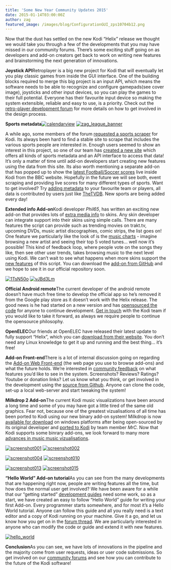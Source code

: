 ```yaml
---
title: 'Some New Year Community Updates 2015'
date: 2015-01-14T03:00:00Z
author: zag
featured_image: /images/blog/ConfigurationGUI_zps10704b12.png
---
```

Now that the dust has settled on the new Kodi “Helix” release we thought we would take you through a few of the developments that you may have missed in our community forums. There’s some exciting stuff going on as developers and add-on creators get back to work on writing new features and brainstorming the next generation of innovations.

 **Joystick API**Retroplayer is a big new project for Kodi that will eventually let you play classic games from inside the GUI interface. One of the building blocks required to merge this big project is an input API, which means the software needs to be able to recognize and configure gamepads(see cover image), joysticks and other input devices, so you can play the games to their full potential. Everyone has their favourite input device so making the system extensible, reliable and easy to use, is a priority. Check out the [retro-player development forum](https://forum.kodi.tv/forumdisplay.php?fid=194) for more details on how to get involved in the design process.

 **Sports metadata**[![calendarview](/sites/default/files/uploads/calendarview-300x182.png)](/sites/default/files/uploads/calendarview.png) [![zag_league_banner](/sites/default/files/uploads/zag_league_banner-300x181.png)](/sites/default/files/uploads/zag_league_banner.png)

 A while ago, some members of the forum [requested a sports scraper](https://forum.kodi.tv/showthread.php?tid=174789) for Kodi. Its always been hard to find a stable site to scrape that includes the various sports people are interested in. Enough users seemed to show an interest in this project, so one of our team has [created a new site](https://www.thesportsdb.com/) which offers all kinds of sports metadata and an API interface to access that data! It’s only a matter of time until add-on developers start creating new features using the data from this site. Its also worth mentioning a separate add-on that has popped up to show the [latest Football/Soccer scores](https://forum.kodi.tv/showthread.php?tid=196499) live inside Kodi from the BBC website. Hopefully in the future we will see both, event scraping and providing live scores for many different types of sports. Want to get involved? Try [adding metadata](https://www.thesportsdb.com/team/Real_Madrid) to your favourite team or players, all data is contributed by users just like [TheTVDB](https://www.thetvdb.com/). New sports are being added every day!

 **Extended info Add-on**Kodi developer *Phil65*, has written an exciting new add-on that provides lots of [extra media info](https://github.com/phil65/script.extendedinfo/blob/master/README.txt) to skins. Any skin developer can integrate support into their skins using simple calls. There are many features the script can provide such as trending movies on trakt.tv, upcoming DVDs, music artist discographies, comic strips, the list goes on! One feature we particularly like the look of is the [music charts](https://forum.kodi.tv/showthread.php?tid=203699) - imagine browsing a new artist and seeing their top 5 voted tunes… well now it’s possible! This kind of feedback loop, where people vote on the songs they like, then see other user trends, takes browsing music to the next level using Kodi. We can’t wait to see what happens when more skins support the [new features](https://forum.kodi.tv/showthread.php?tid=160558) of this script. You can download the [add-on from GitHub](https://github.com/phil65/script.extendedinfo) and we hope to see it in our official repository soon.

 [![1TsN50o](/sites/default/files/uploads/1TsN50o-300x168.jpg)](/sites/default/files/uploads/1TsN50o.jpg) [![vJBd3Lm](/sites/default/files/uploads/vJBd3Lm-300x168.png)](/sites/default/files/uploads/vJBd3Lm.png)

 **Official Android remote**The current developer of the android remote doesn’t have much free time to develop the official app so he’s removed it from the Google play store as it doesn’t work with the Helix release. The good news is he had started on a new version and has [opensourced the code](https://github.com/freezy/android-xbmcremote-sandbox) for anyone to continue development. [Get in touch](https://forum.kodi.tv/forumdisplay.php?fid=129) with the Kodi team if you would like to take it forward, as always we require people to continue the opensource philosophy.

 **OpenELEC**Our friends at OpenELEC have released their latest update to fully support “Helix”, which you can [download from their website](https://openelec.tv/get-openelec). You don’t need any Linux knowledge to get it up and running and the best thing… it’s free!

 **Add-on** **Front-end**There is a lot of internal discussion going on regarding the [Add-on Web Front-end](http://addons.xbmc.org/) (the web page you use to browse add-ons) and what the future holds. We’re interested in [community feedback](https://forum.kodi.tv/showthread.php?tid=177783) on what features you’d like to see in the system. Screenshots? Reviews? Ratings? Youtube or donation links? Let us know what you think, or get involved in the development using the [source from Github](https://github.com/xbmc/Addon-Frontend). Anyone can clone the code, set-up a local web-server and start tweaking the system!

 **Milkdrop 2 Add-on**The current Kodi music visualizations have been around a long time and some of you may have got a little tired of the same old graphics. Fear not, because one of the greatest vizualisations of all time has been ported to Kodi using our new binary add-on system! Milkdrop is now [available for download](https://github.com/oO-MrC-Oo/Milkdrop2-XBMC) on windows platforms after being open-sourced by its original developer and [ported to Kodi](https://forum.kodi.tv/showthread.php?tid=166261&amp;pid=1781252) by team member *MrC.* Now that Kodi supports some binrary add-ons, we look forward to many more [advances in music music vizualisations](https://forum.kodi.tv/showthread.php?tid=204991).

 [![screenshot001](/sites/default/files/uploads/screenshot0011-300x168.jpg)](/sites/default/files/uploads/screenshot0011.jpg) [![screenshot002](/sites/default/files/uploads/screenshot0021-300x168.jpg)](/sites/default/files/uploads/screenshot0021.jpg)

 [![screenshot004](/sites/default/files/uploads/screenshot004-300x168.jpg)](/sites/default/files/uploads/screenshot004.jpg) [![screenshot010](/sites/default/files/uploads/screenshot010-300x168.jpg)](/sites/default/files/uploads/screenshot010.jpg)

 [![screenshot013](/sites/default/files/uploads/screenshot013-300x168.jpg)](/sites/default/files/uploads/screenshot013.jpg) [![screenshot015](/sites/default/files/uploads/screenshot015-300x168.jpg)](/sites/default/files/uploads/screenshot015.jpg)

 **“Hello World” Add-on tutorial**As you can see from the many developments that are happening right now, people are writing features all the time, but how does the normal user get involved? We have been aware for a while that our “getting started” [development guides](https://kodi.wiki/index.php?title=Add-on_development) need some work, so as a start, we have created an easy to follow “Hello World” guide for writing your first Add-on. Every programmer starts somewhere, and for most it’s a Hello World tutorial. Anyone can follow this guide and all you really need is a text editor and a copy of Kodi running on your machine. Give it a go, and let us know how you get on in the [forum thread](https://forum.kodi.tv/showthread.php?tid=209948). We are particularly interested in anyone who can modify the code or guide and extend it with new features.

 [![hello_world](/sites/default/files/uploads/hello_world-300x168.jpg)](/sites/default/files/uploads/hello_world.jpg)

 **Conclusion**As you can see, we have lots of innovations in the pipeline and the majority come from user requests, ideas or user code submissions. So get involved on our [community forums](https://forum.kodi.tv/) and see how you can contribute to the future of the Kodi software!

 